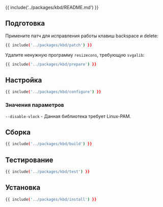 
{{ include('../packages/kbd/README.md') }}

## Подготовка

Примените патч для исправления работы клавиш backspace и delete:
```bash 
{{ include('../packages/kbd/patch') }}
```

Удалите ненужную программу `resizecons`, требующую `svgalib`:
```bash 
{{ include('../packages/kbd/prepare') }}
```

## Настройка

```bash 
{{ include('../packages/kbd/configure') }}
```

### Значения параметров

`--disable-vlock` - Данная библиотека требует Linux-PAM.

## Сборка

```bash 
{{ include('../packages/kbd/build') }}
```

## Тестирование

```bash 
{{ include('../packages/kbd/test') }}
```

## Установка

```bash 
{{ include('../packages/kbd/install') }}
```
